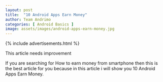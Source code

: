 ```yaml
---
layout: post
title:  "10 Android Apps Earn Money"
author: Team Andrimo
categories: [ Android Basics ]
image: assets/images/android-apps-earn-money.jpg
---
```

{% include advertisements.html %}

<div class="notice">
  This article needs improvement 
   </div>

If you are searching for How to earn money from smartphone then this is the best article for you because in this article i will show you 10 Android Apps Earn Money.



